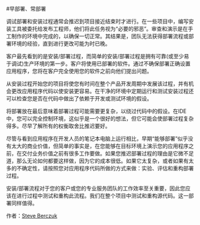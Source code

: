 #早部署、常部署

调试部署和安装过程通常会推迟到项目接近结束时才进行。在一些项目中，编写安装工具被委托给发布工程师，他们将此任务视为“必要的邪恶”。审查和演示是在手工制作的环境中完成的，以确保一切正常。其结果是，团队无法获得部署流程或部署环境的经验，直到进行更改可能为时已晚。

客户最先看到的是安装/部署过程，而简单的安装/部署过程是拥有可靠(或至少易于调试)生产环境的第一步。客户将使用已部署的软件。通过不确保部署正确设置应用程序，您将在客户完全使用您的软件之前向他们提出问题。

从安装过程开始您的项目将使您有时间在整个产品开发周期中发展该过程，并有机会更改应用程序代码以使安装更容易。在干净的环境中定期运行和测试安装过程还可以检查您是否在代码中做出了依赖于开发或测试环境的假设。

将部署放在最后意味着部署过程可能需要更复杂，以绕过代码中的假设。在IDE中，您可以完全控制环境，这似乎是一个很好的想法，但它可能会使部署过程复杂得多。尽早了解所有的权衡取舍比推迟要好。

尽管与看到应用程序在开发人员的笔记本电脑上运行相比，早期“能够部署”似乎没有太大的商业价值，但简单的事实是，在您能够在目标环境上演示您的应用程序之前，在交付业务价值之前有很多工作要做。如果您推迟部署过程的理由是它微不足道，那么无论如何都要这样做，因为它的成本很低。如果它太复杂，或者如果有太多的不确定性，请按照您对应用程序代码所做的方式来做：实验、评估和重构部署过程。

安装/部署流程对于您的客户或您的专业服务团队的工作效率至关重要，因此您应该在进行过程中测试和重构此流程。我们在整个项目中测试和重构源代码。这一部署同样值得。

作者：[Steve Berczuk](http://programmer.97things.oreilly.com/wiki/index.php/Steve_Berczuk)
